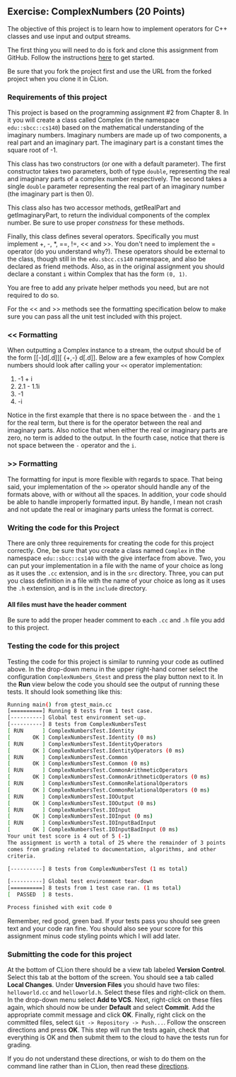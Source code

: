 ## Exercise: ComplexNumbers (20 Points)

The objective of this project is to learn how to implement operators for C++ classes
and use input and output streams.

The first thing you will need to do is fork and clone this assignment
from GitHub. Follow the instructions
[here](https://github.com/sbcc-cs140-fall2018/HowToStartEveryProject)
to get started.

Be sure that you fork the project first and use the URL from
the forked project when you clone it in CLion.

### Requirements of this project

This project is based on the programming assignment #2 from Chapter 8. In 
it you will create a class called Complex (in the namespace `edu::sbcc::cs140`)
based on the mathematical understanding of the imaginary numbers. Imaginary numbers
are made up of two components, a real part and an imaginary part. The imaginary
part is a constant times the square root of -1.

This class has two constructors (or one with a default parameter). The first
constructor takes two parameters, both of type `double`, representing the real
and imaginary parts of a complex number respectively. The second takes a single
`double` parameter representing the real part of an imaginary number (the 
imaginary part is then 0).

This class also has two accessor methods, getRealPart and getImaginaryPart, to
return the individual components of the complex number. Be sure to use proper
*constness* for these methods.

Finally, this class defines several operators. Specifically you must implement +, -, 
*, ==, !=, << and >>. You don't need to implement the = operator (do you understand
why?). These operators should be external to the class, though still in the `edu.sbcc.cs140` 
namespace, and also be declared as friend methods. Also, as in the original assignment
you should declare a constant `i` within Complex that has the form `(0, 1)`.

You are free to add any private helper methods you need, but are not required to do so.

For the << and >> methods see the formatting specification below to make sure you
can pass all the unit test included with this project.

### << Formatting

When outputting a Complex instance to a stream, the output should be of the form [[-]d[.d]][ {+,-} d[.d]]. 
Below are a few examples of how Complex numbers should look after calling your `<<` operator 
implementation:

1. -1 + i
2. 2.1 - 1.1i
3. -1
4. -i

Notice in the first example that there is no space between the `-` and the `1` for the real
term, but there is for the operator between the real and imaginary parts. Also notice that 
when either the real or imaginary parts are zero, no term is added to the output. In the 
fourth case, notice that there is not space between the `-` operator and the `i`.

### >> Formatting

The formatting for input is more flexible with regards to space. That being said, your 
implementation of the `>>` operator should handle any of the formats above, with or without
all the spaces. In addition, your code should be able to handle improperly formatted 
input. By handle, I mean not crash and not update the real or imaginary parts unless the
format is correct.
 
### Writing the code for this Project

There are only three requirements for creating the code for this project correctly. One,
be sure that you create a class named `Complex` in the namespace `edu::sbcc::cs140` with
the give interface from above. Two, you can put your implementation in a file with the 
name of your choice as long as it uses the `.cc` extension, and is in the `src` directory.
Three, you can put you class definition in a file with the name of your choice as long as 
it uses the `.h` extension, and is in the `include` directory.

#### All files must have the header comment

Be sure to add the proper header comment to each `.cc` and `.h` file you add to this project.

### Testing the code for this project

Testing the code for this project is similar to running your code
as outlined above. In the drop-down menu in the upper right-hand
corner select the configuration `ComplexNumbers_Gtest` and press the
play button next to it. In the **Run** view below the code you should
see the output of running these tests. It should look something
like this:

```bash
Running main() from gtest_main.cc
[==========] Running 8 tests from 1 test case.
[----------] Global test environment set-up.
[----------] 8 tests from ComplexNumbersTest
[ RUN      ] ComplexNumbersTest.Identity
[       OK ] ComplexNumbersTest.Identity (0 ms)
[ RUN      ] ComplexNumbersTest.IdentityOperators
[       OK ] ComplexNumbersTest.IdentityOperators (0 ms)
[ RUN      ] ComplexNumbersTest.Common
[       OK ] ComplexNumbersTest.Common (0 ms)
[ RUN      ] ComplexNumbersTest.CommonArithmeticOperators
[       OK ] ComplexNumbersTest.CommonArithmeticOperators (0 ms)
[ RUN      ] ComplexNumbersTest.CommonRelationalOperators
[       OK ] ComplexNumbersTest.CommonRelationalOperators (0 ms)
[ RUN      ] ComplexNumbersTest.IOOutput
[       OK ] ComplexNumbersTest.IOOutput (0 ms)
[ RUN      ] ComplexNumbersTest.IOInput
[       OK ] ComplexNumbersTest.IOInput (0 ms)
[ RUN      ] ComplexNumbersTest.IOInputBadInput
[       OK ] ComplexNumbersTest.IOInputBadInput (0 ms)
Your unit test score is 4 out of 5 (-1)
The assignment is worth a total of 25 where the remainder of 3 points
comes from grading related to documentation, algorithms, and other
criteria.

[----------] 8 tests from ComplexNumbersTest (1 ms total)

[----------] Global test environment tear-down
[==========] 8 tests from 1 test case ran. (1 ms total)
[  PASSED  ] 8 tests.

Process finished with exit code 0
```

Remember, red good, green bad. If your tests pass you should see green
text and your code ran fine. You should also see your score for this
assignment minus code styling points which I will add later.

### Submitting the code for this project

At the bottom of CLion there should be a view tab labeled **Version Control**.
Select this tab at the bottom of the screen. You should see a tab called **Local Changes**.
Under **Unversion Files** you should have two files: `helloworld.cc` and `helloworld.h`.
Select these files and right-click on them. In the drop-down menu
select **Add to VCS**. Next, right-click on these files again, which should
now be under **Default** and select **Commit**. Add the appropriate
commit message and click **OK**. Finally, right click on the committed files,
select `Git -> Repository -> Push...`. Follow the onscreen directions
and press **OK**. This step will run the tests again, check that everything is OK
and then submit them to the cloud to have the tests run for grading.

If you do not understand these directions, or wish to do them on the command
line rather than in CLion, then read these [directions](https://github.com/sbcc-cs140-fall2018/HowToSubmitEveryProject).